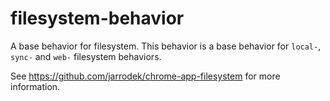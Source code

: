 # filesystem-behavior
A base behavior for filesystem.
This behavior is a base behavior for `local-`, `sync-` and `web-` filesystem behaviors.

See https://github.com/jarrodek/chrome-app-filesystem for more information.
